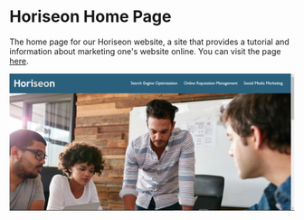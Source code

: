 # Horiseon Home Page

The home page for our Horiseon website, a site that provides a tutorial and information about marketing one's website online. You can visit the page [here](https://robertareedy.github.io/horiseon-homepage-new/).

![The Website Page](./assets/images/site-capture.PNG)